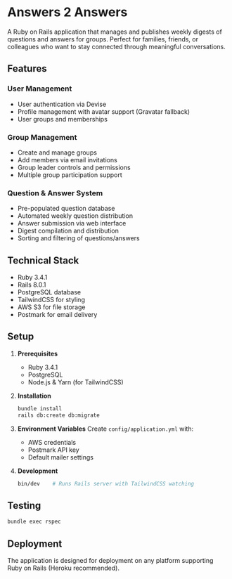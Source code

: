 # Answers 2 Answers

A Ruby on Rails application that manages and publishes weekly digests of questions and answers for groups. Perfect for families, friends, or colleagues who want to stay connected through meaningful conversations.

## Features

### User Management
- User authentication via Devise
- Profile management with avatar support (Gravatar fallback)
- User groups and memberships

### Group Management
- Create and manage groups
- Add members via email invitations
- Group leader controls and permissions
- Multiple group participation support

### Question & Answer System
- Pre-populated question database
- Automated weekly question distribution
- Answer submission via web interface
- Digest compilation and distribution
- Sorting and filtering of questions/answers

## Technical Stack

- Ruby 3.4.1
- Rails 8.0.1
- PostgreSQL database
- TailwindCSS for styling
- AWS S3 for file storage
- Postmark for email delivery

## Setup

1. **Prerequisites**
   - Ruby 3.4.1
   - PostgreSQL
   - Node.js & Yarn (for TailwindCSS)

2. **Installation**
   ```bash
   bundle install
   rails db:create db:migrate
   ```

3. **Environment Variables**
   Create `config/application.yml` with:
   - AWS credentials
   - Postmark API key
   - Default mailer settings

4. **Development**
   ```bash
   bin/dev    # Runs Rails server with TailwindCSS watching
   ```

## Testing

  ```bash
  bundle exec rspec
  ```


## Deployment

The application is designed for deployment on any platform supporting Ruby on Rails (Heroku recommended).